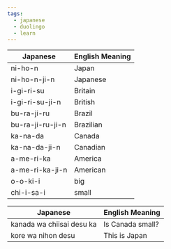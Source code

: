 ```yaml
---
tags:
  - japanese
  - duolingo
  - learn
---
```



| Japanese         | English Meaning |
| ---------------- | --------------- |
| ni-ho-n          | Japan           |
| ni-ho-n-ji-n     | Japanese        |
| i-gi-ri-su       | Britain         |
| i-gi-ri-su-ji-n  | British         |
| bu-ra-ji-ru      | Brazil          |
| bu-ra-ji-ru-ji-n | Brazilian       |
| ka-na-da         | Canada          |
| ka-na-da-ji-n    | Canadian        |
| a-me-ri-ka       | America         |
| a-me-ri-ka-ji-n  | American        |
| o-o-ki-i         | big             |
| chi-i-sa-i       | small           |

| Japanese                  | English Meaning  |
| ------------------------- | ---------------- |
| kanada wa chiisai desu ka | Is Canada small? |
| kore wa nihon desu        | This is Japan    |
